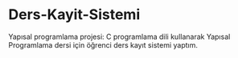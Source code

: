 # Ders-Kayit-Sistemi

Yapısal programlama projesi:
C programlama dili kullanarak Yapısal Programlama dersi için öğrenci ders kayıt sistemi yaptım.
